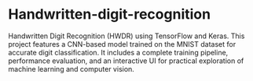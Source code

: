 # Handwritten-digit-recognition
Handwritten Digit Recognition (HWDR) using TensorFlow and Keras. This project features a CNN-based model trained on the MNIST dataset for accurate digit classification. It includes a complete training pipeline, performance evaluation, and an interactive UI for practical exploration of machine learning and computer vision.
